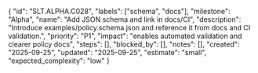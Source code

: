 {
  "id": "SLT.ALPHA.C028",
  "labels": ["schema", "docs"],
  "milestone": "Alpha",
  "name": "Add JSON schema and link in docs/CI",
  "description": "Introduce examples/policy.schema.json and reference it from docs and CI validation.",
  "priority": "P1",
  "impact": "enables automated validation and clearer policy docs",
  "steps": [],
  "blocked_by": [],
  "notes": [],
  "created": "2025-09-25",
  "updated": "2025-09-25",
  "estimate": "small",
  "expected_complexity": "low"
}


